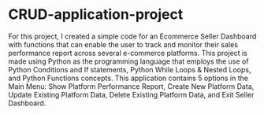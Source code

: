 # CRUD-application-project
For this project, I created a simple code for an Ecommerce Seller Dashboard with functions that can enable the user to track and monitor their sales performance report across several e-commerce platforms. 
This project is made using Python as the programming language that employs the use of Python Conditions and If statements, Python While Loops & Nested Loops, and Python Functions concepts. This application contains 5 options in the Main Menu: Show Platform Performance Report, Create New Platform Data, Update Existing Platform Data, Delete Existing Platform Data, and Exit Seller Dashboard. 
